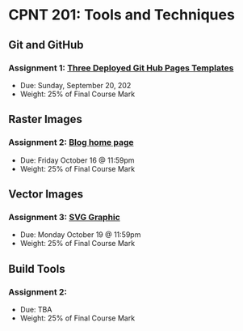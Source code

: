 # CPNT 201: Tools and Techniques
## Git and GitHub
### Assignment 1: [Three Deployed Git Hub Pages Templates](assignment-1)
- Due: Sunday, September 20, 202
- Weight: 25% of Final Course Mark

## Raster Images
### Assignment 2: [Blog home page](assignment-2)
- Due: Friday October 16 @ 11:59pm
- Weight: 25% of Final Course Mark

## Vector Images
### Assignment 3: [SVG Graphic](assignment-3)
- Due: Monday October 19 @ 11:59pm
- Weight: 25% of Final Course Mark

## Build Tools
### Assignment 2:
- Due: TBA
- Weight: 25% of Final Course Mark